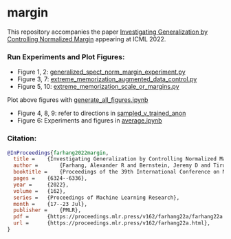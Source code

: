 # margin
This repository accompanies the paper [Investigating Generalization by Controlling Normalized Margin](https://arxiv.org/abs/2205.03940) appearing at ICML 2022.

### Run Experiments and Plot Figures:
* Figure 1, 2: [generalized_spect_norm_margin_experiment.py](/generalized_spect_norm_margin_experiment.py)
* Figure 3, 7: [extreme_memorization_augmented_data_control.py](extreme_memorization_augmented_data_control.py)
* Figure 5, 10: [extreme_memorization_scale_or_margins.py](extreme_memorization_scale_or_margins.py)

Plot above figures with [generate_all_figures.ipynb](generate_all_figures.ipynb)

* Figure 4, 8, 9: refer to directions in [sampled_v_trained_anon](sampled_v_trained_anon)
* Figure 6: Experiments and figures in [average.ipynb](average.ipynb)

### Citation:
```bibtex
@InProceedings{farhang2022margin,
  title = 	 {Investigating Generalization by Controlling Normalized Margin},
  author =       {Farhang, Alexander R and Bernstein, Jeremy D and Tirumala, Kushal and Liu, Yang and Yue, Yisong},
  booktitle = 	 {Proceedings of the 39th International Conference on Machine Learning},
  pages = 	 {6324--6336},
  year = 	 {2022},
  volume = 	 {162},
  series = 	 {Proceedings of Machine Learning Research},
  month = 	 {17--23 Jul},
  publisher =    {PMLR},
  pdf = 	 {https://proceedings.mlr.press/v162/farhang22a/farhang22a.pdf},
  url = 	 {https://proceedings.mlr.press/v162/farhang22a.html},
}
```

